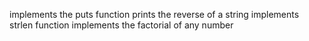 implements the puts function
prints the reverse of a string
implements strlen function
implements the factorial of any number
